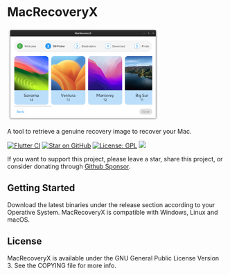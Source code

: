 # MacRecoveryX

<img align="center" src="https://raw.githubusercontent.com/AngeloAvv/MacRecoveryX/master/assets/macrecovery.png" width="350" alt="MacRecoveryX screenshot" border="0">

A tool to retrieve a genuine recovery image to recover your Mac.

[![Flutter CI](https://github.com/AngeloAvv/MacRecoveryX/actions/workflows/main.yml/badge.svg)](https://github.com/AngeloAvv/MacRecoveryX/actions/workflows/main.yml)
[![Star on GitHub](https://img.shields.io/github/stars/AngeloAvv/MacRecoveryX.svg?style=flat&logo=github&colorB=deeppink&label=stars)](https://github.com/AngeloAvv/MacRecoveryX)
[![License: GPL](https://img.shields.io/badge/license-GPL-purple.svg)](https://opensource.org/licenses/GPL-3.0)
[![](https://img.shields.io/static/v1?label=Sponsor&message=%E2%9D%A4&logo=GitHub&color=%23fe8e86)](https://github.com/sponsors/AngeloAvv)

If you want to support this project, please leave a star, share this project, or consider donating through [Github Sponsor](https://github.com/sponsors/AngeloAvv).

## Getting Started
Download the latest binaries under the release section according to your Operative System. MacRecoveryX is compatible with Windows, Linux and macOS.

## License
MacRecoveryX is available under the GNU General Public License Version 3. See the COPYING file for more info.